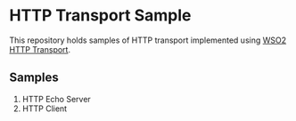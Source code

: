 # HTTP Transport Sample
This repository holds samples of HTTP transport implemented using [WSO2 HTTP Transport](https://github.com/wso2/transport-http).

## Samples
1. HTTP Echo Server
2. HTTP Client